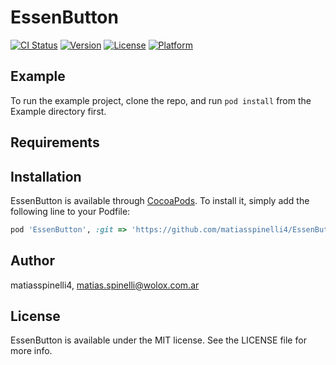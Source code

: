 # EssenButton

[![CI Status](https://img.shields.io/travis/matiasspinelli4/EssenButton.svg?style=flat)](https://travis-ci.org/matiasspinelli4/EssenButton)
[![Version](https://img.shields.io/cocoapods/v/EssenButton.svg?style=flat)](https://cocoapods.org/pods/EssenButton)
[![License](https://img.shields.io/cocoapods/p/EssenButton.svg?style=flat)](https://cocoapods.org/pods/EssenButton)
[![Platform](https://img.shields.io/cocoapods/p/EssenButton.svg?style=flat)](https://cocoapods.org/pods/EssenButton)

## Example

To run the example project, clone the repo, and run `pod install` from the Example directory first.

## Requirements

## Installation

EssenButton is available through [CocoaPods](https://cocoapods.org). To install
it, simply add the following line to your Podfile:

```ruby
pod 'EssenButton', :git => 'https://github.com/matiasspinelli4/EssenButton'

```

## Author

matiasspinelli4, matias.spinelli@wolox.com.ar

## License

EssenButton is available under the MIT license. See the LICENSE file for more info.
